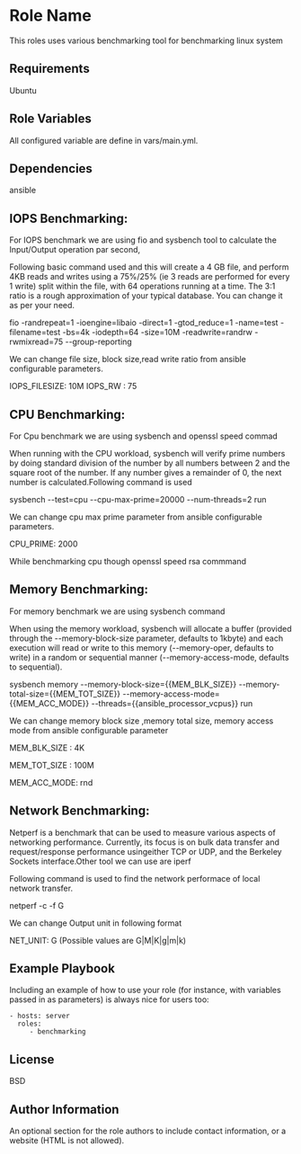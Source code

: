 Role Name
=========

This roles uses various benchmarking tool for benchmarking linux system

Requirements
------------
Ubuntu



Role Variables
--------------
All configured variable are define in vars/main.yml.


Dependencies
------------
ansible


IOPS Benchmarking:
------------

For IOPS benchmark we are using fio and sysbench tool to calculate the Input/Output operation par second,

Following basic command used and this will create a 4 GB file, and perform 4KB reads and writes using a 75%/25% (ie 3 reads are performed for every 1 write) split within the file, with 64 operations running at a time. The 3:1 ratio is a rough approximation of your typical database. You can change it as per your need. 

fio -randrepeat=1 -ioengine=libaio -direct=1 -gtod_reduce=1 -name=test -filename=test -bs=4k -iodepth=64 -size=10M -readwrite=randrw -rwmixread=75 --group-reporting

We can change file size, block size,read write ratio from ansible configurable parameters.

IOPS_FILESIZE: 10M
IOPS_RW : 75

CPU Benchmarking:
------------

For Cpu benchmark we are using sysbench and openssl speed commad

When running with the CPU workload, sysbench will verify prime numbers by doing standard division of the number by all numbers between 2 and the square root of the number. If any number gives a remainder of 0, the next number is calculated.Following command is used

sysbench --test=cpu --cpu-max-prime=20000 --num-threads=2 run

We can change cpu max prime parameter from ansible configurable parameters.

CPU_PRIME: 2000

While benchmarking cpu though openssl speed rsa commmand
 

Memory Benchmarking:
------------

For memory benchmark we are using sysbench command

When using the memory workload, sysbench will allocate a buffer (provided through the --memory-block-size parameter, defaults to 1kbyte) and each execution will read or write to this memory (--memory-oper, defaults to write) in a random or sequential manner (--memory-access-mode, defaults to sequential).

sysbench memory --memory-block-size={{MEM_BLK_SIZE}} --memory-total-size={{MEM_TOT_SIZE}} --memory-access-mode={{MEM_ACC_MODE}} --threads={{ansible_processor_vcpus}} run

We can change memory block size ,memory total size, memory access mode from  ansible configurable parameter

MEM_BLK_SIZE : 4K

MEM_TOT_SIZE : 100M

MEM_ACC_MODE: rnd


Network Benchmarking:
------------

Netperf  is a benchmark that can be used to measure various aspects of networking performance.  Currently, its focus is on bulk data transfer and request/response performance usingeither TCP or UDP, and the Berkeley Sockets interface.Other tool we can use are iperf

Following command is used to find the network performace of local network transfer.

netperf  -c  -f G

We can change Output unit in following format

NET_UNIT: G (Possible values are G|M|K|g|m|k)
       


Example Playbook
----------------

Including an example of how to use your role (for instance, with variables passed in as parameters) is always nice for users too:

    - hosts: server
      roles:
         - benchmarking

License
-------

BSD

Author Information
------------------

An optional section for the role authors to include contact information, or a website (HTML is not allowed).
